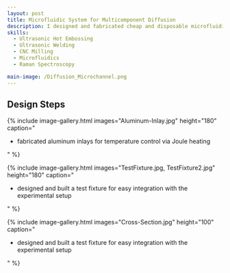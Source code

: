 ```yaml
---
layout: post
title: Microfluidic System for Multicomponent Diffusion
description: I designed and fabricated cheap and disposable microfluidic channels to simultaneously determine all diffusion coefficients in liquid mixtures containing two or more substances. 
skills: 
  - Ultrasonic Hot Embossing
  - Ultrasonic Welding
  - CNC Milling
  - Microfluidics
  - Raman Spectroscopy

main-image: /Diffusion_Microchannel.png
---
```


## Design Steps

{% include image-gallery.html 
   images="Aluminum-Inlay.jpg" 
   height="180" 
   caption="<ul>
     <li>fabricated aluminum inlays for temperature control via Joule heating</li>
   </ul>" 
%}

{% include image-gallery.html 
   images="TestFixture.jpg, TestFixture2.jpg" 
   height="180" 
   caption="<ul>
     <li>designed and built a test fixture for easy integration with the experimental setup</li>
   </ul>" 
%}

{% include image-gallery.html 
   images="Cross-Section.jpg" 
   height="100" 
   caption="<ul>
     <li>designed and built a test fixture for easy integration with the experimental setup</li>
   </ul>" 
%}



<!--- designed and fabricated molds for ultrasonic hot embossing
- used ultrasonic hot embossing and ultrasonic welding to create the microchannels
- integrated CNC-milled aluminum inlays for temperature control via Joule heating
- designed and built a test fixture for easy integration with the experimental setup
- used Raman spectroscopy to evaluate the performance of the diffusion experiments
-->

